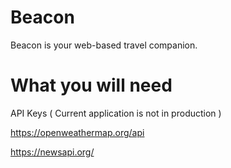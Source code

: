 # Beacon
Beacon is your web-based travel companion.

# What you will need

API Keys ( Current application is not in production )

https://openweathermap.org/api

https://newsapi.org/
